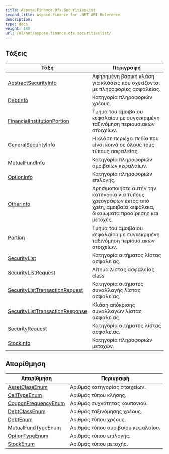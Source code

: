 ```yaml
---
title: Aspose.Finance.Ofx.SecuritiesList
second_title: Aspose.Finance for .NET API Reference
description: 
type: docs
weight: 140
url: /el/net/aspose.finance.ofx.securitieslist/
---
```



## Τάξεις

| Τάξη | Περιγραφή |
| --- | --- |
| [AbstractSecurityInfo](./abstractsecurityinfo/) | Αφηρημένη βασική κλάση για κλάσεις που σχετίζονται με πληροφορίες ασφαλείας. |
| [DebtInfo](./debtinfo/) | Κατηγορία πληροφοριών χρέους. |
| [FinancialInstitutionPortion](./financialinstitutionportion/) | Τμήμα του αμοιβαίου κεφαλαίου με συγκεκριμένη ταξινόμηση περιουσιακών στοιχείων. |
| [GeneralSecurityInfo](./generalsecurityinfo/) | Η κλάση περιέχει πεδία που είναι κοινά σε όλους τους τύπους ασφαλείας. |
| [MutualFundInfo](./mutualfundinfo/) | Κατηγορία πληροφοριών αμοιβαίων κεφαλαίων. |
| [OptionInfo](./optioninfo/) | Κατηγορία πληροφοριών επιλογής. |
| [OtherInfo](./otherinfo/) | Χρησιμοποιήστε αυτήν την κατηγορία για τύπους χρεογράφων εκτός από χρέη, αμοιβαία κεφάλαια, δικαιώματα προαίρεσης και μετοχές. |
| [Portion](./portion/) | Τμήμα του αμοιβαίου κεφαλαίου με συγκεκριμένη ταξινόμηση περιουσιακών στοιχείων. |
| [SecurityList](./securitylist/) | Κατηγορία αιτήματος λίστας ασφαλείας. |
| [SecurityListRequest](./securitylistrequest/) | Αίτημα λίστας ασφαλείας class |
| [SecurityListTransactionRequest](./securitylisttransactionrequest/) | Κατηγορία αιτήματος συναλλαγής λίστας ασφαλείας. |
| [SecurityListTransactionResponse](./securitylisttransactionresponse/) | Κλάση απόκρισης συναλλαγών λίστας ασφαλείας. |
| [SecurityRequest](./securityrequest/) | Κατηγορία αιτήματος λίστας ασφαλείας. |
| [StockInfo](./stockinfo/) | Κατηγορία πληροφοριών μετοχών. |
## Απαρίθμηση

| Απαρίθμηση | Περιγραφή |
| --- | --- |
| [AssetClassEnum](./assetclassenum/) | Αριθμός κατηγορίας στοιχείων. |
| [CallTypeEnum](./calltypeenum/) | Αριθμός τύπου κλήσης. |
| [CouponFrequencyEnum](./couponfrequencyenum/) | Αριθμός συχνότητας κουπονιού. |
| [DebtClassEnum](./debtclassenum/) | Αριθμός ταξινόμησης χρέους. |
| [DebtEnum](./debtenum/) | Αριθμός τύπου χρέους. |
| [MutualFundTypeEnum](./mutualfundtypeenum/) | Αριθμός τύπου αμοιβαίου κεφαλαίου. |
| [OptionTypeEnum](./optiontypeenum/) | Αριθμός τύπου επιλογής. |
| [StockEnum](./stockenum/) | Αριθμός τύπου μετοχής. |


